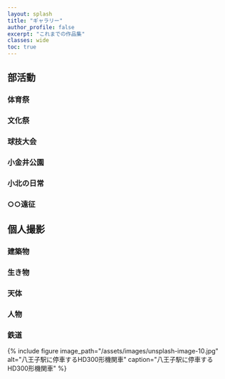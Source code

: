 ```yaml
---
layout: splash
title: "ギャラリー"
author_profile: false
excerpt: "これまでの作品集"
classes: wide
toc: true
---
```

## 部活動
### 体育祭

### 文化祭

### 球技大会

### 小金井公園

### 小北の日常

### ○○遠征

## 個人撮影
### 建築物

### 生き物

### 天体

### 人物

### 鉄道
{% include figure image_path="/assets/images/unsplash-image-10.jpg" alt="八王子駅に停車するHD300形機関車" caption="八王子駅に停車するHD300形機関車" %}